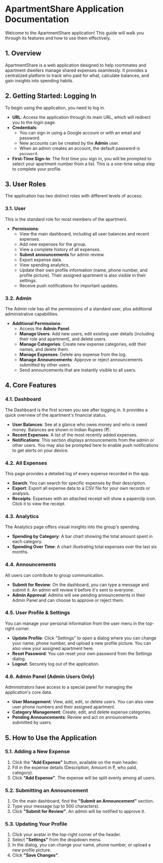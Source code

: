 # ApartmentShare Application Documentation

Welcome to the ApartmentShare application! This guide will walk you through its features and how to use them effectively.

## 1. Overview

ApartmentShare is a web application designed to help roommates and apartment dwellers manage shared expenses seamlessly. It provides a centralized platform to track who paid for what, calculate balances, and gain insights into spending habits.

## 2. Getting Started: Logging In

To begin using the application, you need to log in.

-   **URL**: Access the application through its main URL, which will redirect you to the login page.
-   **Credentials**:
    -   You can sign in using a Google account or with an email and password.
    -   New accounts can be created by the **Admin** user.
    -   When an admin creates an account, the default password is `password`.
-   **First-Time Sign-In**: The first time you sign in, you will be prompted to select your apartment number from a list. This is a one-time setup step to complete your profile.

## 3. User Roles

The application has two distinct roles with different levels of access:

### 3.1. User

This is the standard role for most members of the apartment.

-   **Permissions**:
    -   View the main dashboard, including all user balances and recent expenses.
    -   Add new expenses for the group.
    -   View a complete history of all expenses.
    -   **Submit announcements** for admin review.
    -   Export expense data.
    -   View spending analytics.
    -   Update their own profile information (name, phone number, and profile picture). Their assigned apartment is also visible in their settings.
    -   Receive push notifications for important updates.

### 3.2. Admin

The Admin role has all the permissions of a standard user, plus additional administrative capabilities.

-   **Additional Permissions**:
    -   Access the **Admin Panel**.
    -   **Manage Users**: Add new users, edit existing user details (including their role and apartment), and delete users.
    -   **Manage Categories**: Create new expense categories, edit their names, and delete them.
    -   **Manage Expenses**: Delete any expense from the log.
    -   **Manage Announcements**: Approve or reject announcements submitted by other users.
    -   Send announcements that are instantly visible to all users.

## 4. Core Features

### 4.1. Dashboard

The Dashboard is the first screen you see after logging in. It provides a quick overview of the apartment's financial status.

-   **User Balances**: See at a glance who owes money and who is owed money. Balances are shown in Indian Rupees (₹).
-   **Recent Expenses**: A list of the most recently added expenses.
-   **Notifications**: This section displays announcements from the admin or other users. You may also be prompted here to enable push notifications to get alerts on your device.

### 4.2. All Expenses

This page provides a detailed log of every expense recorded in the app.

-   **Search**: You can search for specific expenses by their description.
-   **Export**: Export all expense data to a CSV file for your own records or analysis.
-   **Receipts**: Expenses with an attached receipt will show a paperclip icon. Click it to view the receipt.

### 4.3. Analytics

The Analytics page offers visual insights into the group's spending.

-   **Spending by Category**: A bar chart showing the total amount spent in each category.
-   **Spending Over Time**: A chart illustrating total expenses over the last six months.

### 4.4. Announcements

All users can contribute to group communication.

-   **Submit for Review**: On the dashboard, you can type a message and submit it. An admin will review it before it's sent to everyone.
-   **Admin Approval**: Admins will see pending announcements in their Admin Panel and can choose to approve or reject them.

### 4.5. User Profile & Settings

You can manage your personal information from the user menu in the top-right corner.

-   **Update Profile**: Click "Settings" to open a dialog where you can change your name, phone number, and upload a new profile picture. You can also view your assigned apartment here.
-   **Reset Password**: You can reset your own password from the Settings dialog.
-   **Logout**: Securely log out of the application.

### 4.6. Admin Panel (Admin Users Only)

Administrators have access to a special panel for managing the application's core data.

-   **User Management**: View, add, edit, or delete users. You can also view user phone numbers and their assigned apartment.
-   **Category Management**: Create, edit, and delete expense categories.
-   **Pending Announcements**: Review and act on announcements submitted by users.

## 5. How to Use the Application

### 5.1. Adding a New Expense

1.  Click the **"Add Expense"** button, available on the main header.
2.  Fill in the expense details (Description, Amount in ₹, who paid, category).
3.  Click **"Add Expense"**. The expense will be split evenly among all users.

### 5.2. Submitting an Announcement

1.  On the main dashboard, find the **"Submit an Announcement"** section.
2.  Type your message (up to 500 characters).
3.  Click **"Submit for Review"**. An admin will be notified to approve it.

### 5.3. Updating Your Profile

1.  Click your avatar in the top-right corner of the header.
2.  Select **"Settings"** from the dropdown menu.
3.  In the dialog, you can change your name, phone number, or upload a new profile picture.
4.  Click **"Save Changes"**.
